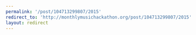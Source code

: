 ```yaml
---
permalink: '/post/104713299807/2015'
redirect_to: 'http://monthlymusichackathon.org/post/104713299807/2015'
layout: redirect
---
```

